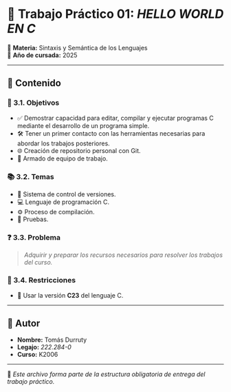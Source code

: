 # 🧠 Trabajo Práctico 01: *HELLO WORLD EN C*

📘 **Materia:** Sintaxis y Semántica de los Lenguajes  
📅 **Año de cursada:** 2025  

---

## 📂 Contenido

### 🎯 3.1. Objetivos
- ✅ Demostrar capacidad para editar, compilar y ejecutar programas C mediante el desarrollo de un programa simple.
- 🛠️ Tener un primer contacto con las herramientas necesarias para abordar los trabajos posteriores.
- 🌐 Creación de repositorio personal con Git.
- 👥 Armado de equipo de trabajo.

### 📚 3.2. Temas
- 🔁 Sistema de control de versiones.
- 💻 Lenguaje de programación C.
- ⚙️ Proceso de compilación.
- 🧪 Pruebas.

### ❓ 3.3. Problema
> *Adquirir y preparar los recursos necesarios para resolver los trabajos del curso.*

### 🚫 3.4. Restricciones
- 🧾 Usar la versión **C23** del lenguaje C.

---

## 👤 Autor

- **Nombre:** Tomás Durruty  
- **Legajo:** *222.284-0*  
- **Curso:** K2006

---

📎 *Este archivo forma parte de la estructura obligatoria de entrega del trabajo práctico.*
